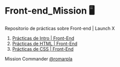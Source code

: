 # Front-end_Mission 🖥
Repositorio de prácticas sobre Front-end | Launch X

1. [Prácticas de Intro | Front-End](https://github.com/Alexis-Lua/Front-end_Mission/tree/main/Pr%C3%A1ctica%201%20-%20Intro)
2. [Prácticas de HTML | Front-End](https://github.com/Alexis-Lua/Front-end_Mission/tree/main/Pr%C3%A1ctica%202%20-%20HTML)
3. [Prácticas de CSS | Front-End](https://github.com/Alexis-Lua/Front-end_Mission/tree/main/Pr%C3%A1ctica%203%20-%20CSS)

Mission Commander [@romarpla](https://www.instagram.com/romarpla/?hl=es-la)
